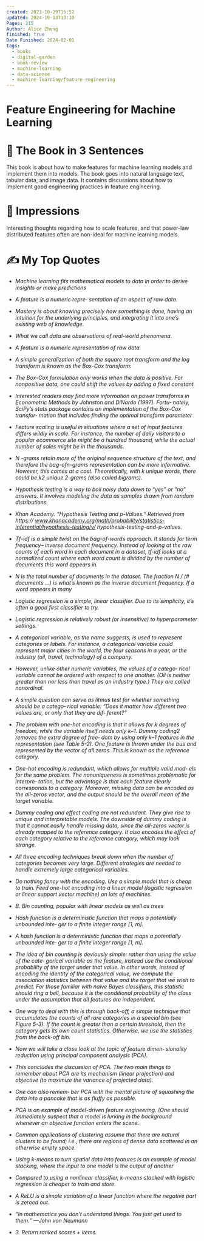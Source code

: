 ```yaml
---
created: 2023-10-29T15:52
updated: 2024-10-13T13:10
Pages: 215
Author: Alice Zheng
finished: true
Date Finished: 2024-02-01
tags:
  - books
  - digital-garden
  - book-review
  - machine-learning
  - data-science
  - machine-learning/feature-engineering
---
```

# Feature Engineering for Machine Learning
# 🚀 The Book in 3 Sentences
This book is about how to make features for machine learning models and implement them into models. The book goes into natural language text, tabular data, and image data. It contains discussions about how to implement good engineering practices in feature engineering.

# 🎨 Impressions
Interesting thoughts regarding how to scale features, and that power-law distributed features often are non-ideal for machine learning models. 


# ✍️ My Top  Quotes

- *Machine learning fits mathematical models to data in order to derive insights or make predictions* 
 
- *A feature is a numeric repre‐ sentation of an aspect of raw data.* 
 
- *Mastery is about knowing precisely how something is done, having an intuition for the underlying principles, and integrating it into one’s existing web of knowledge.* 
 
- *What we call data are observations of real-world phenomena.* 
 
- *A feature is a numeric representation of raw data.* 
 
- *A simple generalization of both the square root transform and the log transform is known as the Box-Cox transform:* 
 
- *The Box-Cox formulation only works when the data is positive. For nonpositive data, one could shift the values by adding a fixed constant.* 
 
- *Interested readers may find more information on power transforms in Econometric Methods by Johnston and DiNardo (1997). Fortu‐ nately, SciPy’s stats package contains an implementation of the Box-Cox transfor‐ mation that includes finding the optimal transform parameter* 
 
- *Feature scaling is useful in situations where a set of input features differs wildly in scale. For instance, the number of daily visitors to a popular ecommerce site might be a hundred thousand, while the actual number of sales might be in the thousands.* 
 
- *N -grams retain more of the original sequence structure of the text, and therefore the bag-ofn-grams representation can be more informative. However, this comes at a cost. Theoretically, with k unique words, there could be k2 unique 2-grams (also called bigrams).* 
 
- *Hypothesis testing is a way to boil noisy data down to “yes” or “no” answers. It involves modeling the data as samples drawn from random distributions.* 
 
- *Khan Academy. “Hypothesis Testing and p-Values.” Retrieved from https:// www.khanacademy.org/math/probability/statistics-inferential/hypothesis-testing/v/ hypothesis-testing-and-p-values.* 
 
- *Tf-idf is a simple twist on the bag-of-words approach. It stands for term frequency– inverse document frequency. Instead of looking at the raw counts of each word in each document in a dataset, tf-idf looks at a normalized count where each word count is divided by the number of documents this word appears in.* 
 
- *N is the total number of documents in the dataset. The fraction N / (# documents ...) is what’s known as the inverse document frequency. If a word appears in many* 
 
- *Logistic regression is a simple, linear classifier. Due to its simplicity, it’s often a good first classifier to try.* 
 
- *Logistic regression is relatively robust (or insensitive) to hyperparameter settings.* 
 
- *A categorical variable, as the name suggests, is used to represent categories or labels. For instance, a categorical variable could represent major cities in the world, the four seasons in a year, or the industry (oil, travel, technology) of a company.* 
 
- *However, unlike other numeric variables, the values of a catego‐ rical variable cannot be ordered with respect to one another. (Oil is neither greater than nor less than travel as an industry type.) They are called nonordinal.* 
 
- *A simple question can serve as litmus test for whether something should be a catego‐ rical variable: “Does it matter how different two values are, or only that they are dif‐ ferent?”* 
 
- *The problem with one-hot encoding is that it allows for k degrees of freedom, while the variable itself needs only k–1. Dummy coding2 removes the extra degree of free‐ dom by using only k–1 features in the representation (see Table 5-2). One feature is thrown under the bus and represented by the vector of all zeros. This is known as the reference category.* 
 
- *One-hot encoding is redundant, which allows for multiple valid mod‐ els for the same problem. The nonuniqueness is sometimes problematic for interpre‐ tation, but the advantage is that each feature clearly corresponds to a category. Moreover, missing data can be encoded as the all-zeros vector, and the output should be the overall mean of the target variable.* 
 
- *Dummy coding and effect coding are not redundant. They give rise to unique and interpretable models. The downside of dummy coding is that it cannot easily handle missing data, since the all-zeros vector is already mapped to the reference category. It also encodes the effect of each category relative to the reference category, which may look strange.* 
 
- *All three encoding techniques break down when the number of categories becomes very large. Different strategies are needed to handle extremely large categorical variables.* 
 
- *Do nothing fancy with the encoding. Use a simple model that is cheap to train. Feed one-hot encoding into a linear model (logistic regression or linear support vector machine) on lots of machines.* 
 
- *B. Bin counting, popular with linear models as well as trees* 
 
- *Hash function is a deterministic function that maps a potentially unbounded inte‐ ger to a finite integer range \[1, m\].* 
 
- *A hash function is a deterministic function that maps a potentially unbounded inte‐ ger to a finite integer range \[1, m\].* 
 
- *The idea of bin counting is deviously simple: rather than using the value of the cate‐ gorical variable as the feature, instead use the conditional probability of the target under that value. In other words, instead of encoding the identity of the categorical value, we compute the association statistics between that value and the target that we wish to predict. For those familiar with naive Bayes classifiers, this statistic should ring a bell, because it is the conditional probability of the class under the assumption that all features are independent.* 
 
- *One way to deal with this is through back-off, a simple technique that accumulates the counts of all rare categories in a special bin (see Figure 5-3). If the count is greater than a certain threshold, then the category gets its own count statistics. Otherwise, we use the statistics from the back-off bin.* 
 
- *Now we will take a close look at the topic of feature dimen‐ sionality reduction using principal component analysis (PCA).* 
 
- *This concludes the discussion of PCA. The two main things to remember about PCA are its mechanism (linear projection) and objective (to maximize the variance of projected data).* 
 
- *One can also remem‐ ber PCA with the mental picture of squashing the data into a pancake that is as fluffy as possible.* 
 
- *PCA is an example of model-driven feature engineering. (One should immediately suspect that a model is lurking in the background whenever an objective function enters the scene.* 
 
- *Common applications of clustering assume that there are natural clusters to be found; i.e., there are regions of dense data scattered in an otherwise empty space.* 
 
- *Using k-means to turn spatial data into features is an example of model stacking, where the input to one model is the output of another* 
 
- *Compared to using a nonlinear classifier, k-means stacked with logistic regression is cheaper to train and store.* 
 
- *A ReLU is a simple variation of a linear function where the negative part is zeroed out.* 
 
- *“In mathematics you don’t understand things. You just get used to them.” —John von Neumann* 
 
- *3. Return ranked scores + items.* 
 
